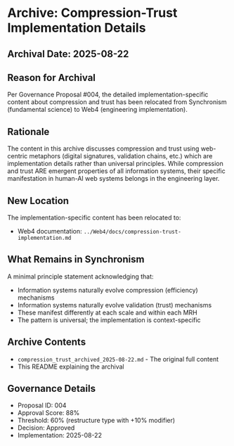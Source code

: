 # Archive: Compression-Trust Implementation Details

## Archival Date: 2025-08-22

## Reason for Archival

Per Governance Proposal #004, the detailed implementation-specific content about compression and trust has been relocated from Synchronism (fundamental science) to Web4 (engineering implementation).

## Rationale

The content in this archive discusses compression and trust using web-centric metaphors (digital signatures, validation chains, etc.) which are implementation details rather than universal principles. While compression and trust ARE emergent properties of all information systems, their specific manifestation in human-AI web systems belongs in the engineering layer.

## New Location

The implementation-specific content has been relocated to:
- Web4 documentation: `../Web4/docs/compression-trust-implementation.md`

## What Remains in Synchronism

A minimal principle statement acknowledging that:
- Information systems naturally evolve compression (efficiency) mechanisms
- Information systems naturally evolve validation (trust) mechanisms  
- These manifest differently at each scale and within each MRH
- The pattern is universal; the implementation is context-specific

## Archive Contents

- `compression_trust_archived_2025-08-22.md` - The original full content
- This README explaining the archival

## Governance Details

- Proposal ID: 004
- Approval Score: 88%
- Threshold: 60% (restructure type with +10% modifier)
- Decision: Approved
- Implementation: 2025-08-22